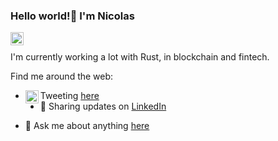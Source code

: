 ### Hello world!👋 I'm Nicolas
<!-- REPEATABLE -->
<a href="https://twitter.com/nmarshallfr">
  <img align="left" alt="Nicolas Marshall | Twitter" width="21px" src="https://raw.githubusercontent.com/anuraghazra/anuraghazra/master/assets/twitter.svg" />
</a>
<br/>

I'm currently working a lot with Rust, in blockchain and fintech.

Find me around the web:
* <img align="left" alt="Nicolas Marshall | Twitter" width="21px" src="https://raw.githubusercontent.com/anuraghazra/anuraghazra/master/assets/twitter.svg" /> Tweeting [here](https://twitter.com/nmarshallfr)
* 💼 Sharing updates on [LinkedIn](https://www.linkedin.com/in/marshallnicolas/)
- 💬 Ask me about anything [here](https://github.com/nmrshll/nmrshll/issues)

<!--
**nmrshll/nmrshll** is a ✨ _special_ ✨ repository because its `README.md` (this file) appears on your GitHub profile.

Here are some ideas to get you started:

- 🔭 I’m currently working on ...
- 🌱 I’m currently learning ...
- 👯 I’m looking to collaborate on ...
- 🤔 I’m looking for help with ...
- 💬 Ask me about ...
- 📫 How to reach me: ...
- 😄 Pronouns: ...
- ⚡ Fun fact: ...
-->
